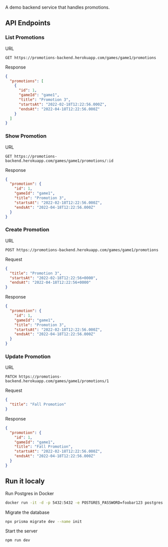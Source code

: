 A demo backend service that handles promotions.

## API Endpoints

### List Promotions

URL

```
GET https://promotions-backend.herokuapp.com/games/game1/promotions
```

Response

```json
{
  "promotions": [
    {
      "id": 1,
      "gameId": "game1",
      "title": "Promotion 3",
      "startsAt": "2022-02-18T12:22:56.000Z",
      "endsAt": "2022-04-18T12:22:56.000Z"
    }
  ]
}
```

### Show Promotion

URL

```
GET https://promotions-backend.herokuapp.com/games/game1/promotions/:id
```

Response

```json
{
  "promotion": {
    "id": 1,
    "gameId": "game1",
    "title": "Promotion 3",
    "startsAt": "2022-02-18T12:22:56.000Z",
    "endsAt": "2022-04-18T12:22:56.000Z"
  }
}
```


### Create Promotion


URL

```
POST https://promotions-backend.herokuapp.com/games/game1/promotions
```

Request

```json
{
  "title": "Promotion 3",
  "startsAt": "2022-02-18T12:22:56+0000",
  "endsAt": "2022-04-18T12:22:56+0000"
}
```

Response

```json
{
  "promotion": {
    "id": 1,
    "gameId": "game1",
    "title": "Promotion 3",
    "startsAt": "2022-02-18T12:22:56.000Z",
    "endsAt": "2022-04-18T12:22:56.000Z"
  }
}
```

### Update Promotion


URL

```
PATCH https://promotions-backend.herokuapp.com/games/game1/promotions/1
```

Request

```json
{
  "title": "Fall Promotion"
}
```

Response

```json
{
  "promotion": {
    "id": 1,
    "gameId": "game1",
    "title": "Fall Promotion",
    "startsAt": "2022-02-18T12:22:56.000Z",
    "endsAt": "2022-04-18T12:22:56.000Z"
  }
}
```

## Run it localy

Run Postgres in Docker

```sh
docker run -it -d -p 5432:5432 -e POSTGRES_PASSWORD=foobar123 postgres
```

Migrate the database

```sh
npx prisma migrate dev --name init
```

Start the server

```sh
npm run dev
```
